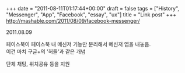 +++
date = "2011-08-11T01:17:44+00:00"
draft = false
tags = ["History", "Messenger", "App", "Facebook", "essay", "ux"]
title = "Link post"
+++
http://mashable.com/2011/08/09/facebook-messenger/



2011.08.09

페이스북이 페이스북 내 메신저 기능만 분리해서 메신저 앱을 내놓음.  
이건 마치 구글+의 '허들'과 같은 개념  
  
단체 채팅, 위치공유 등을 지원
